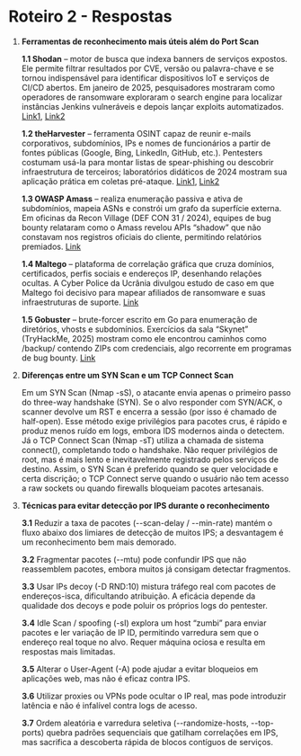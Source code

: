 # Roteiro 2 - Respostas
1. **Ferramentas de reconhecimento mais úteis além do Port Scan**

    **1.1 Shodan** – motor de busca que indexa banners de serviços expostos. Ele permite filtrar resultados por CVE, versão ou palavra-chave e se tornou indispensável para identificar dispositivos IoT e serviços de CI/CD abertos. Em janeiro de 2025, pesquisadores mostraram como operadores de ransomware exploraram o search engine para localizar instâncias Jenkins vulneráveis e depois lançar exploits automatizados. [Link1](https://firecompass.com/jenkins-cve-2024-23897-vulnerability-exposed/?), [Link2](https://www.vectra.ai/blog/how-attackers-use-shodan-fofa)

    **1.2 theHarvester** – ferramenta OSINT capaz de reunir e-mails corporativos, subdomínios, IPs e nomes de funcionários a partir de fontes públicas (Google, Bing, LinkedIn, GitHub, etc.). Pentesters costumam usá-la para montar listas de spear-phishing ou descobrir infraestrutura de terceiros; laboratórios didáticos de 2024 mostram sua aplicação prática em coletas pré-ataque. [Link1](https://github.com/laramies/theHarvester), [Link2](https://hassen-hannachi.medium.com/lab-8-information-gathering-using-theharvester-ce7f4b88c393)

    **1.3 OWASP Amass** – realiza enumeração passiva e ativa de subdomínios, mapeia ASNs e constrói um grafo da superfície externa. Em oficinas da Recon Village (DEF CON 31 / 2024), equipes de bug bounty relataram como o Amass revelou APIs “shadow” que não constavam nos registros oficiais do cliente, permitindo relatórios premiados. [Link](https://github.com/owasp-amass/amass)

    **1.4 Maltego** – plataforma de correlação gráfica que cruza domínios, certificados, perfis sociais e endereços IP, desenhando relações ocultas. A Cyber Police da Ucrânia divulgou estudo de caso em que Maltego foi decisivo para mapear afiliados de ransomware e suas infraestruturas de suporte. [Link](https://www.maltego.com/blog/case-study-ukrainian-cyber-police-fights-crime-with-maltego)

    **1.5 Gobuster** – brute-forcer escrito em Go para enumeração de diretórios, vhosts e subdomínios. Exercícios da sala “Skynet” (TryHackMe, 2025) mostram como ele encontrou caminhos como /backup/ contendo ZIPs com credenciais, algo recorrente em programas de bug bounty. [Link](https://tryhackme.com/resources/blog/skynet-writeup)

2. **Diferenças entre um SYN Scan e um TCP Connect Scan**

    Em um SYN Scan (Nmap -sS), o atacante envia apenas o primeiro passo do three-way handshake (SYN). Se o alvo responder com SYN/ACK, o scanner devolve um RST e encerra a sessão (por isso é chamado de half-open). Esse método exige privilégios para pacotes crus, é rápido e produz menos ruído em logs, embora IDS modernos ainda o detectem. Já o TCP Connect Scan (Nmap -sT) utiliza a chamada de sistema connect(), completando todo o handshake. Não requer privilégios de root, mas é mais lento e inevitavelmente registrado pelos serviços de destino. Assim, o SYN Scan é preferido quando se quer velocidade e certa discrição; o TCP Connect serve quando o usuário não tem acesso a raw sockets ou quando firewalls bloqueiam pacotes artesanais.

3. **Técnicas para evitar detecção por IPS durante o reconhecimento**

    **3.1** Reduzir a taxa de pacotes (--scan-delay / --min-rate) mantém o fluxo abaixo dos limiares de detecção de muitos IPS; a desvantagem é um reconhecimento bem mais demorado.

    **3.2** Fragmentar pacotes (--mtu) pode confundir IPS que não reassemblem pacotes, embora muitos já consigam detectar fragmentos.

    **3.3** Usar IPs decoy (-D RND:10) mistura tráfego real com pacotes de endereços-isca, dificultando atribuição. A eficácia depende da qualidade dos decoys e pode poluir os próprios logs do pentester.

    **3.4** Idle Scan / spoofing (-sI) explora um host “zumbi” para enviar pacotes e ler variação de IP ID, permitindo varredura sem que o endereço real toque no alvo. Requer máquina ociosa e resulta em respostas mais limitadas. 

    **3.5** Alterar o User-Agent (-A) pode ajudar a evitar bloqueios em aplicações web, mas não é eficaz contra IPS.

    **3.6** Utilizar proxies ou VPNs pode ocultar o IP real, mas pode introduzir latência e não é infalível contra logs de acesso.

    **3.7** Ordem aleatória e varredura seletiva (--randomize-hosts, --top-ports) quebra padrões sequenciais que gatilham correlações em IPS, mas sacrifica a descoberta rápida de blocos contíguos de serviços.